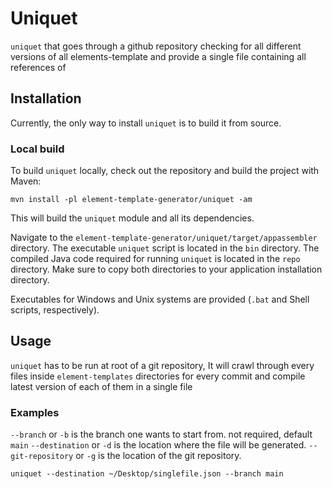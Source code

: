 # Uniquet

`uniquet` that goes through a github repository checking for all different versions of all elements-template and provide a single file containing all references of

## Installation

Currently, the only way to install `uniquet` is to build it from source.

### Local build

To build `uniquet` locally, check out the repository and build the project with Maven:

```shell
mvn install -pl element-template-generator/uniquet -am
```

This will build the `uniquet` module and all its dependencies.

Navigate to the `element-template-generator/uniquet/target/appassembler` directory.
The executable `uniquet` script is located in the `bin` directory. The compiled Java code required for
running `uniquet` is located in the `repo` directory. Make sure to copy both directories to your application installation directory.

Executables for Windows and Unix systems are provided (`.bat` and Shell scripts, respectively).

## Usage

`uniquet` has to be run at root of a git repository, It will crawl through every files inside `element-templates` directories for every commit and compile latest version of each of them in a single file

### Examples

`--branch` or `-b` is the branch one wants to start from. not required, default `main`
`--destination` or `-d` is the location where the file will be generated.
`--git-repository` or `-g` is the location of the git repository.

```shell
uniquet --destination ~/Desktop/singlefile.json --branch main
```
